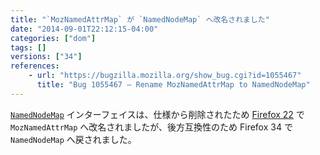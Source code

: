 ```yaml
---
title: "`MozNamedAttrMap` が `NamedNodeMap` へ改名されました"
date: "2014-09-01T22:12:15-04:00"
categories: ["dom"]
tags: []
versions: ["34"]
references:
    - url: "https://bugzilla.mozilla.org/show_bug.cgi?id=1055467"
      title: "Bug 1055467 – Rename MozNamedAttrMap to NamedNodeMap"
---
```

[`NamedNodeMap`](https://developer.mozilla.org/docs/Web/API/NamedNodeMap) インターフェイスは、仕様から削除されたため [Firefox 22](https://www.fxsitecompat.dev/ja/docs/2013/namednodemap-has-been-renamed-to-moznamedattrmap/) で `MozNamedAttrMap` へ改名されましたが、後方互換性のため Firefox 34 で `NamedNodeMap` へ戻されました。
